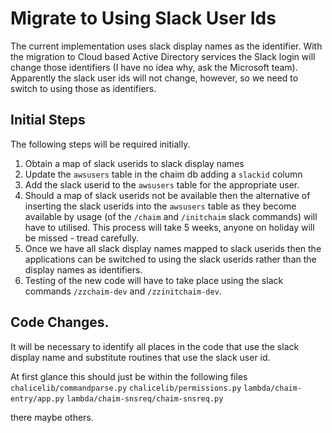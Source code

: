 # Migrate to Using Slack User Ids
The current implementation uses slack display names as the identifier. With
the migration to Cloud based Active Directory services the Slack login will
change those identifiers (I have no idea why, ask the Microsoft team).
Apparently the slack user ids will not change, however, so we need to
switch to using those as identifiers.

## Initial Steps
The following steps will be required initially.
1. Obtain a map of slack userids to slack display names
2. Update the `awsusers` table in the chaim db adding a `slackid` column
3. Add the slack userid to the `awsusers` table for the appropriate user.
4. Should a map of slack userids not be available then the alternative of
   inserting the slack userids into the `awsusers` table as they become
   available by usage (of the `/chaim` and `/initchaim` slack commands) will
   have to utilised.  This process will take 5 weeks, anyone on holiday
   will be missed - tread carefully.
5. Once we have all slack display names mapped to slack userids then the
   applications can be switched to using the slack userids rather than the
   display names as identifiers.
6. Testing of the new code will have to take place using the slack commands
   `/zzchaim-dev` and `/zzinitchaim-dev`.


## Code Changes.
It will be necessary to identify all places in the code that use the slack
display name and substitute routines that use the slack user id.

At first glance this should just be within the following files
`chalicelib/commandparse.py`
`chalicelib/permissions.py`
`lambda/chaim-entry/app.py`
`lambda/chaim-snsreq/chaim-snsreq.py`

there maybe others.

[modeline]: # ( vim: set ft=markdown tw=74 fenc=utf-8 spell spl=en_gb mousemodel=popup: )
